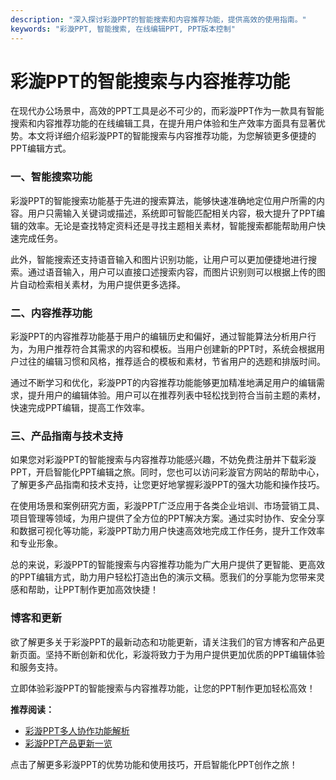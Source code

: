 ```yaml
---
description: "深入探讨彩漩PPT的智能搜索和内容推荐功能，提供高效的使用指南。"
keywords: "彩漩PPT, 智能搜索, 在线编辑PPT, PPT版本控制"
---
```

# 彩漩PPT的智能搜索与内容推荐功能

在现代办公场景中，高效的PPT工具是必不可少的，而彩漩PPT作为一款具有智能搜索和内容推荐功能的在线编辑工具，在提升用户体验和生产效率方面具有显著优势。本文将详细介绍彩漩PPT的智能搜索与内容推荐功能，为您解锁更多便捷的PPT编辑方式。

### 一、智能搜索功能

彩漩PPT的智能搜索功能基于先进的搜索算法，能够快速准确地定位用户所需的内容。用户只需输入关键词或描述，系统即可智能匹配相关内容，极大提升了PPT编辑的效率。无论是查找特定资料还是寻找主题相关素材，智能搜索都能帮助用户快速完成任务。

此外，智能搜索还支持语音输入和图片识别功能，让用户可以更加便捷地进行搜索。通过语音输入，用户可以直接口述搜索内容，而图片识别则可以根据上传的图片自动检索相关素材，为用户提供更多选择。

### 二、内容推荐功能

彩漩PPT的内容推荐功能基于用户的编辑历史和偏好，通过智能算法分析用户行为，为用户推荐符合其需求的内容和模板。当用户创建新的PPT时，系统会根据用户过往的编辑习惯和风格，推荐适合的模板和素材，节省用户的选题和排版时间。

通过不断学习和优化，彩漩PPT的内容推荐功能能够更加精准地满足用户的编辑需求，提升用户的编辑体验。用户可以在推荐列表中轻松找到符合当前主题的素材，快速完成PPT编辑，提高工作效率。

### 三、产品指南与技术支持

如果您对彩漩PPT的智能搜索与内容推荐功能感兴趣，不妨免费注册并下载彩漩PPT，开启智能化PPT编辑之旅。同时，您也可以访问彩漩官方网站的帮助中心，了解更多产品指南和技术支持，让您更好地掌握彩漩PPT的强大功能和操作技巧。

在使用场景和案例研究方面，彩漩PPT广泛应用于各类企业培训、市场营销工具、项目管理等领域，为用户提供了全方位的PPT解决方案。通过实时协作、安全分享和数据可视化等功能，彩漩PPT助力用户快速高效地完成工作任务，提升工作效率和专业形象。

总的来说，彩漩PPT的智能搜索与内容推荐功能为广大用户提供了更智能、更高效的PPT编辑方式，助力用户轻松打造出色的演示文稿。愿我们的分享能为您带来灵感和帮助，让PPT制作更加高效快捷！

### 博客和更新

欲了解更多关于彩漩PPT的最新动态和功能更新，请关注我们的官方博客和产品更新页面。坚持不断创新和优化，彩漩将致力于为用户提供更加优质的PPT编辑体验和服务支持。

立即体验彩漩PPT的智能搜索与内容推荐功能，让您的PPT制作更加轻松高效！

**推荐阅读：**
- [彩漩PPT多人协作功能解析](https://caixuan.cc/blog/tag/duo-ren-xie-zuo/)
- [彩漩PPT产品更新一览](https://caixuan.cc/blog/tag/chan-pin-geng-xin/)

点击了解更多彩漩PPT的优势功能和使用技巧，开启智能化PPT创作之旅！
